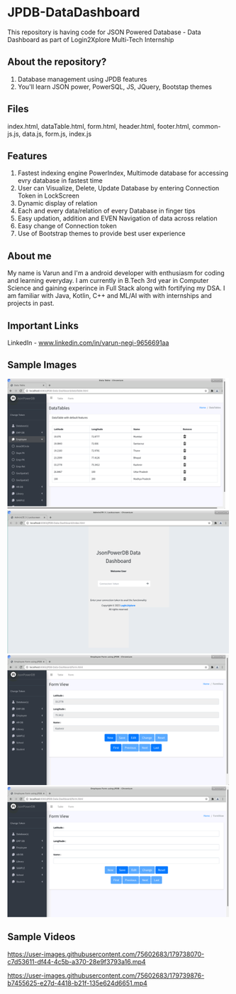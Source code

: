 # JPDB-DataDashboard

This repository is having code for JSON Powered Database - Data Dashboard as part of Login2Xplore Multi-Tech Internship  

## About the repository?
   1. Database management using JPDB features
   2. You'll learn JSON power, PowerSQL, JS, JQuery, Bootstap themes

## Files
index.html, dataTable.html, form.html, header.html, footer.html, common-js.js, data.js, form.js, index.js

## Features
   1. Fastest indexing engine PowerIndex, Multimode database for accessing evry database in fastest time
   2. User can Visualize, Delete, Update Database by entering Connection Token in LockScreen
   3. Dynamic display of relation
   4. Each and every data/relation of every Database in finger tips 
   5. Easy updation, addition and EVEN Navigation of data across relation
   6. Easy change of Connection token 
   7. Use of Bootstrap themes to provide best user experience   

## About me
My name is Varun and I'm a android developer with enthusiasm for coding and learning everyday. I am currently in B.Tech 3rd year in Computer Science and gaining experince in Full Stack along with fortifying my DSA.
I am familiar with Java, Kotlin, C++ and ML/AI with with internships and projects in past.


## Important Links
LinkedIn - www.linkedin.com/in/varun-negi-9656691aa

## Sample Images

<img src="Sample-img/dataTable.png" width="500">
<img src="Sample-img/lockscreen.png" width="500">
<img src="Sample-img/UpdateForm.png" width="500">
<img src="Sample-img/NewForm.png" width="500">

## Sample Videos

https://user-images.githubusercontent.com/75602683/179738070-c7d53611-df44-4c5b-a370-28e9f3793a16.mp4



https://user-images.githubusercontent.com/75602683/179739876-b7455625-e27d-4418-b21f-135e624d6651.mp4

